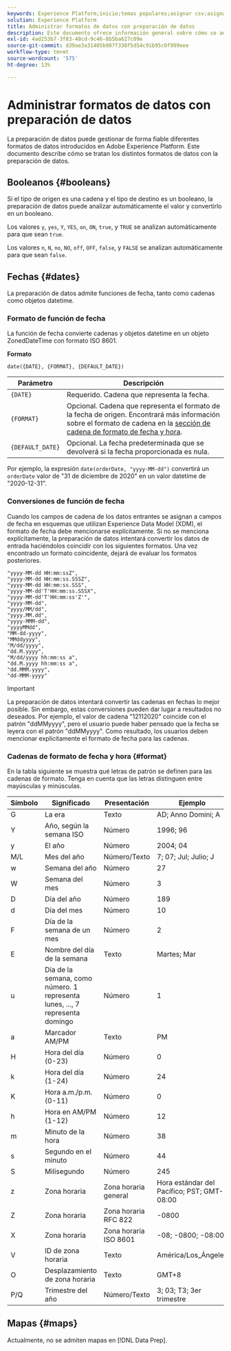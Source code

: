 ```yaml
---
keywords: Experience Platform;inicio;temas populares;asignar csv;asignar archivo csv;asignar archivo csv a xdm;asignar csv a xdm;guía de iu;asignador;asignación;preparación de datos;preparación de datos;
solution: Experience Platform
title: Administrar formatos de datos con preparación de datos
description: Este documento ofrece información general sobre cómo se administran los distintos tipos de datos en la preparación de datos.
exl-id: 4ad253b7-3f83-48cd-9c46-8b5ba627c09e
source-git-commit: d39ae3a31405b907f330f5d54c91b95c0f999eee
workflow-type: tm+mt
source-wordcount: '575'
ht-degree: 13%

---
```


# Administrar formatos de datos con preparación de datos

La preparación de datos puede gestionar de forma fiable diferentes formatos de datos introducidos en Adobe Experience Platform. Este documento describe cómo se tratan los distintos formatos de datos con la preparación de datos.

## Booleanos {#booleans}

Si el tipo de origen es una cadena y el tipo de destino es un booleano, la preparación de datos puede analizar automáticamente el valor y convertirlo en un booleano.

Los valores `y`, `yes`, `Y`, `YES`, `on`, `ON`, `true`, y `TRUE` se analizan automáticamente para que sean `true`.

Los valores `n`, `N`, `no`, `NO`, `off`, `OFF`, `false`, y `FALSE` se analizan automáticamente para que sean `false`.

## Fechas {#dates}

La preparación de datos admite funciones de fecha, tanto como cadenas como objetos datetime.

### Formato de función de fecha

La función de fecha convierte cadenas y objetos datetime en un objeto ZonedDateTime con formato ISO 8601.

**Formato**

```http
date({DATE}, {FORMAT}, {DEFAULT_DATE})
```

| Parámetro | Descripción |
| --------- | ----------- |
| `{DATE}` | Requerido. Cadena que representa la fecha. |
| `{FORMAT}` | Opcional. Cadena que representa el formato de la fecha de origen. Encontrará más información sobre el formato de cadena en la [sección de cadena de formato de fecha y hora](#format). |
| `{DEFAULT_DATE}` | Opcional. La fecha predeterminada que se devolverá si la fecha proporcionada es nula. |

Por ejemplo, la expresión `date(orderDate, "yyyy-MM-dd")` convertirá un `orderDate` valor de &quot;31 de diciembre de 2020&quot; en un valor datetime de &quot;2020-12-31&quot;.

### Conversiones de función de fecha

Cuando los campos de cadena de los datos entrantes se asignan a campos de fecha en esquemas que utilizan Experience Data Model (XDM), el formato de fecha debe mencionarse explícitamente. Si no se menciona explícitamente, la preparación de datos intentará convertir los datos de entrada haciéndolos coincidir con los siguientes formatos. Una vez encontrado un formato coincidente, dejará de evaluar los formatos posteriores.

```console
"yyyy-MM-dd HH:mm:ssZ",
"yyyy-MM-dd HH:mm:ss.SSSZ",
"yyyy-MM-dd HH:mm:ss.SSS",
"yyyy-MM-dd'T'HH:mm:ss.SSSX",
"yyyy-MM-dd'T'HH:mm:ss'Z'",
"yyyy-MM-dd",
"yyyy/MM/dd",
"yyyy.MM.dd",
"yyyy-MMM-dd",
"yyyyMMdd",
"MM-dd-yyyy",
"MMddyyyy",
"M/dd/yyyy",
"dd.M.yyyy",
"M/dd/yyyy hh:mm:ss a",
"dd.M.yyyy hh:mm:ss a",
"dd.MMM.yyyy",
"dd-MMM-yyyy"
```

>[!IMPORTANT]
>
> La preparación de datos intentará convertir las cadenas en fechas lo mejor posible. Sin embargo, estas conversiones pueden dar lugar a resultados no deseados. Por ejemplo, el valor de cadena &quot;12112020&quot; coincide con el patrón &quot;ddMMyyyy&quot;, pero el usuario puede haber pensado que la fecha se leyera con el patrón &quot;ddMMyyyy&quot;. Como resultado, los usuarios deben mencionar explícitamente el formato de fecha para las cadenas.

### Cadenas de formato de fecha y hora {#format}

En la tabla siguiente se muestra qué letras de patrón se definen para las cadenas de formato. Tenga en cuenta que las letras distinguen entre mayúsculas y minúsculas.

| Símbolo | Significado | Presentación | Ejemplo |
| ------ | ------- | ------------ | ------- |
| G | La era | Texto | AD; Anno Domini; A |
| Y | Año, según la semana ISO | Número | 1996; 96 |
| y | El año | Número | 2004; 04 |
| M/L | Mes del año | Número/Texto | 7; 07; Jul; Julio; J |
| w | Semana del año | Número | 27 |
| W | Semana del mes | Número | 3 |
| D | Día del año | Número | 189 |
| d | Día del mes | Número | 10 |
| F | Día de la semana de un mes | Número | 2 |
| E | Nombre del día de la semana | Texto | Martes; Mar |
| u | Día de la semana, como número. 1 representa lunes, ..., 7 representa domingo | Número | 1 |
| a | Marcador AM/PM | Texto | PM |
| H | Hora del día (0-23) | Número | 0 |
| k | Hora del día (1-24) | Número | 24 |
| K | Hora a.m./p.m. (0-11) | Número | 0 |
| h | Hora en AM/PM (1-12) | Número | 12 |
| m | Minuto de la hora | Número | 38 |
| s | Segundo en el minuto | Número | 44 |
| S | Milisegundo | Número | 245 |
| z | Zona horaria | Zona horaria general | Hora estándar del Pacífico; PST; GMT-08:00 |
| Z | Zona horaria | Zona horaria RFC 822 | -0800 |
| X | Zona horaria | Zona horaria ISO 8601 | -08; -0800; -08:00 |
| V | ID de zona horaria | Texto | América/Los_Ángeles |
| O | Desplazamiento de zona horaria | Texto | GMT+8 |
| P/Q | Trimestre del año | Número/Texto | 3; 03; T3; 3er trimestre |

## Mapas {#maps}

Actualmente, no se admiten mapas en [!DNL Data Prep].
